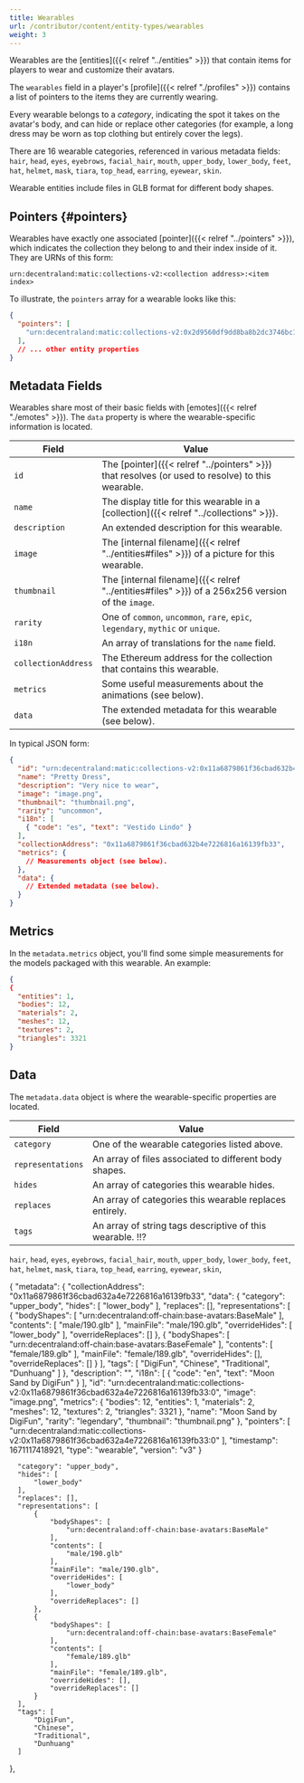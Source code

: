 ```yaml
---
title: Wearables
url: /contributor/content/entity-types/wearables
weight: 3
---
```


Wearables are the [entities]({{< relref "../entities" >}}) that contain items for players to wear and customize their avatars.

The `wearables` field in a player's [profile]({{< relref "./profiles" >}}) contains a list of pointers to the items they are currently wearing.

Every wearable belongs to a _category_, indicating the spot it takes on the avatar's body, and can hide or replace other categories (for example, a long dress may be worn as top clothing but entirely cover the legs).

There are 16 wearable categories, referenced in various metadata fields: `hair`, `head`, `eyes`, `eyebrows`, `facial_hair`, `mouth`, `upper_body`, `lower_body`, `feet`, `hat`, `helmet`, `mask`, `tiara`, `top_head`, `earring`, `eyewear`, `skin`.

Wearable entities include files in GLB format for different body shapes.

## Pointers {#pointers}

Wearables have exactly one associated [pointer]({{< relref "../pointers" >}}), which indicates the collection they belong to and their index inside of it. They are URNs of this form:

```
urn:decentraland:matic:collections-v2:<collection address>:<item index>
```

To illustrate, the `pointers` array for a wearable looks like this:

```json
{
  "pointers": [
    "urn:decentraland:matic:collections-v2:0x2d9560df9dd8ba8b2dc3746bc1d217698d258fb5:0"
  ],
  // ... other entity properties
}
```

## Metadata Fields

Wearables share most of their basic fields with [emotes]({{< relref "./emotes" >}}). The `data` property is where the wearable-specific information is located.

| Field | Value |
| ----- | --- |
| `id` | The [pointer]({{< relref "../pointers" >}}) that resolves (or used to resolve) to this wearable.
| `name` | The display title for this wearable in a [collection]({{< relref "../collections" >}}).
| `description` | An extended description for this wearable.
| `image` | The [internal filename]({{< relref "../entities#files" >}}) of a picture for this wearable.
| `thumbnail` | The [internal filename]({{< relref "../entities#files" >}}) of a 256x256 version of the `image`.
| `rarity` | One of `common`, `uncommon`, `rare`, `epic`, `legendary`, `mythic` or `unique`.
| `i18n` | An array of translations for the `name` field.
| `collectionAddress` | The Ethereum address for the collection that contains this wearable.
| `metrics` | Some useful measurements about the animations (see below).
| `data` | The extended metadata for this wearable (see below).

In typical JSON form:

```json
{
  "id": "urn:decentraland:matic:collections-v2:0x11a6879861f36cbad632b4e7226816a16139fb33:0",
  "name": "Pretty Dress",
  "description": "Very nice to wear",
  "image": "image.png",
  "thumbnail": "thumbnail.png",
  "rarity": "uncommon",
  "i18n": [
    { "code": "es", "text": "Vestido Lindo" }
  ],
  "collectionAddress": "0x11a6879861f36cbad632b4e7226816a16139fb33",
  "metrics": {
    // Measurements object (see below).
  },
  "data": {
    // Extended metadata (see below).
  }
}
```

## Metrics

In the `metadata.metrics` object, you'll find some simple measurements for the models packaged with this wearable. An example:

```json
{
{
  "entities": 1,
  "bodies": 12,
  "materials": 2,
  "meshes": 12,
  "textures": 2,
  "triangles": 3321
}
```

## Data

The `metadata.data` object is where the wearable-specific properties are located.

| Field | Value |
| ----- | --- |
| `category` | One of the wearable categories listed above.
| `representations` | An array of files associated to different body shapes.
| `hides` | An array of categories this wearable hides.
| `replaces` | An array of categories this wearable replaces entirely.
| `tags` | An array of string tags descriptive of this wearable. !!?

`hair`, `head`, `eyes`, `eyebrows`, `facial_hair`, `mouth`, `upper_body`, `lower_body`, `feet`, `hat`, `helmet`, `mask`, `tiara`, `top_head`, `earring`, `eyewear`, `skin`, 

{
    "metadata": {
        "collectionAddress": "0x11a6879861f36cbad632a4e7226816a16139fb33",
        "data": {
            "category": "upper_body",
            "hides": [
                "lower_body"
            ],
            "replaces": [],
            "representations": [
                {
                    "bodyShapes": [
                        "urn:decentraland:off-chain:base-avatars:BaseMale"
                    ],
                    "contents": [
                        "male/190.glb"
                    ],
                    "mainFile": "male/190.glb",
                    "overrideHides": [
                        "lower_body"
                    ],
                    "overrideReplaces": []
                },
                {
                    "bodyShapes": [
                        "urn:decentraland:off-chain:base-avatars:BaseFemale"
                    ],
                    "contents": [
                        "female/189.glb"
                    ],
                    "mainFile": "female/189.glb",
                    "overrideHides": [],
                    "overrideReplaces": []
                }
            ],
            "tags": [
                "DigiFun",
                "Chinese",
                "Traditional",
                "Dunhuang"
            ]
        },
        "description": "",
        "i18n": [
            {
                "code": "en",
                "text": "Moon Sand by DigiFun"
            }
        ],
        "id": "urn:decentraland:matic:collections-v2:0x11a6879861f36cbad632a4e7226816a16139fb33:0",
        "image": "image.png",
        "metrics": {
            "bodies": 12,
            "entities": 1,
            "materials": 2,
            "meshes": 12,
            "textures": 2,
            "triangles": 3321
        },
        "name": "Moon Sand by DigiFun",
        "rarity": "legendary",
        "thumbnail": "thumbnail.png"
    },
    "pointers": [
        "urn:decentraland:matic:collections-v2:0x11a6879861f36cbad632a4e7226816a16139fb33:0"
    ],
    "timestamp": 1671117418921,
    "type": "wearable",
    "version": "v3"
}



      "category": "upper_body",
      "hides": [
          "lower_body"
      ],
      "replaces": [],
      "representations": [
          {
              "bodyShapes": [
                  "urn:decentraland:off-chain:base-avatars:BaseMale"
              ],
              "contents": [
                  "male/190.glb"
              ],
              "mainFile": "male/190.glb",
              "overrideHides": [
                  "lower_body"
              ],
              "overrideReplaces": []
          },
          {
              "bodyShapes": [
                  "urn:decentraland:off-chain:base-avatars:BaseFemale"
              ],
              "contents": [
                  "female/189.glb"
              ],
              "mainFile": "female/189.glb",
              "overrideHides": [],
              "overrideReplaces": []
          }
      ],
      "tags": [
          "DigiFun",
          "Chinese",
          "Traditional",
          "Dunhuang"
      ]
  },